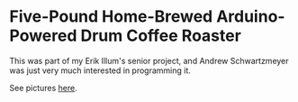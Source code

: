 Five-Pound Home-Brewed Arduino-Powered Drum Coffee Roaster
==========================================================

This was part of my Erik Illum's senior project, and Andrew Schwartzmeyer was just very much interested in programming it.

See pictures [here](http://moscowbeans.com/post/71258712981/these-photos-were-from-our-first-test-of-the).

